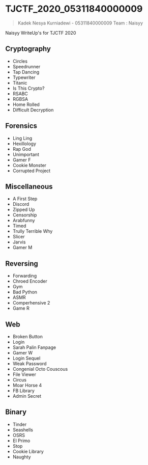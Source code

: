 # TJCTF_2020_05311840000009
>Kadek Nesya Kurniadewi - 05311840000009
>Team : Naisyy

Naisyy WriteUp's for TJCTF 2020
## Cryptography
- Circles
- Speedrunner
- Tap Dancing
- Typewriter
- Titanic
- Is This Crypto?
- RSABC
- RGBSA
- Home Rolled
- Difficult Decryption

## Forensics
- Ling Ling
- Hexillology
- Rap God
- Unimportant
- Gamer F
- Cookie Monster
- Corrupted Project

## Miscellaneous
- A First Step
- Discord
- Zipped Up
- Censorship
- Arabfunny
- Timed
- Trully Terrible Why
- Slicer
- Jarvis
- Gamer M

## Reversing
- Forwarding
- Chroed Encoder
- Gym
- Bad Python
- ASMR
- Comperhensive 2
- Game R

## Web
- Broken Button
- Login
- Sarah Palin Fanpage
- Gamer W
- Login Sequel
- Weak Password
- Congenial Octo Couscous
- File Viewer
- Circus
- Moar Horse 4
- FB Library
- Admin Secret

## Binary
- Tinder
- Seashells
- OSRS
- El Primo
- Stop
- Cookie Library
- Naughty
